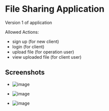 # File Sharing Application

Version 1 of application

Allowed Actions:

- sign up (for new client)
- login (for client)
- upload file (for operation user)
- view uploaded file (for client user)

## Screenshots

- ![image](https://github.com/alokshandilya/file-sharing-app/assets/77057272/1258c718-b724-4d6c-b135-bd1452fb721a)

- ![image](https://github.com/alokshandilya/file-sharing-app/assets/77057272/d0c231d3-eef5-44e2-ac72-a6ba665dfe2f)

- ![image](https://github.com/alokshandilya/file-sharing-app/assets/77057272/40e5fa86-b285-4f83-86eb-1f7e740c99e6)